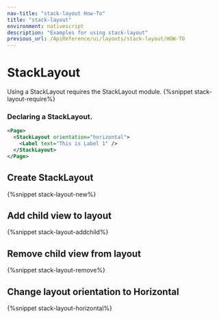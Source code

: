 ```yaml
---
nav-title: "stack-layout How-To"
title: "stack-layout"
environment: nativescript
description: "Examples for using stack-layout"
previous_url: /ApiReference/ui/layouts/stack-layout/HOW-TO
---
```

# StackLayout
Using a StackLayout requires the StackLayout module.
{%snippet stack-layout-require%}

### Declaring a StackLayout.
``` XML
<Page>
  <StackLayout orientation="horizontal">
    <Label text="This is Label 1" />
  </StackLayout>
</Page>
```

## Create StackLayout
{%snippet stack-layout-new%}
 
## Add child view to layout
{%snippet stack-layout-addchild%}

## Remove child view from layout
{%snippet stack-layout-remove%}

## Change layout orientation to Horizontal
{%snippet stack-layout-horizontal%}


